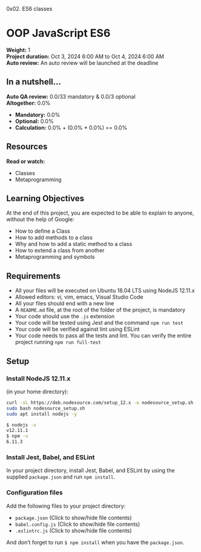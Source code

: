 0x02. ES6 classes

# OOP JavaScript ES6

**Weight:** 1  
**Project duration:** Oct 3, 2024 6:00 AM to Oct 4, 2024 6:00 AM  
**Auto review:** An auto review will be launched at the deadline

## In a nutshell…

**Auto QA review:** 0.0/33 mandatory & 0.0/3 optional  
**Altogether:** 0.0%

- **Mandatory:** 0.0%
- **Optional:** 0.0%
- **Calculation:** 0.0% + (0.0% \* 0.0%) == 0.0%

## Resources

**Read or watch:**

- Classes
- Metaprogramming

## Learning Objectives

At the end of this project, you are expected to be able to explain to anyone, without the help of Google:

- How to define a Class
- How to add methods to a class
- Why and how to add a static method to a class
- How to extend a class from another
- Metaprogramming and symbols

## Requirements

- All your files will be executed on Ubuntu 18.04 LTS using NodeJS 12.11.x
- Allowed editors: vi, vim, emacs, Visual Studio Code
- All your files should end with a new line
- A `README.md` file, at the root of the folder of the project, is mandatory
- Your code should use the `.js` extension
- Your code will be tested using Jest and the command `npm run test`
- Your code will be verified against lint using ESLint
- Your code needs to pass all the tests and lint. You can verify the entire project running `npm run full-test`

## Setup

### Install NodeJS 12.11.x

(in your home directory):

```bash
curl -sL https://deb.nodesource.com/setup_12.x -o nodesource_setup.sh
sudo bash nodesource_setup.sh
sudo apt install nodejs -y
```

```bash
$ nodejs -v
v12.11.1
$ npm -v
6.11.3
```

### Install Jest, Babel, and ESLint

In your project directory, install Jest, Babel, and ESLint by using the supplied `package.json` and run `npm install`.

### Configuration files

Add the following files to your project directory:

- `package.json` (Click to show/hide file contents)
- `babel.config.js` (Click to show/hide file contents)
- `.eslintrc.js` (Click to show/hide file contents)

And don’t forget to run `$ npm install` when you have the `package.json`.
